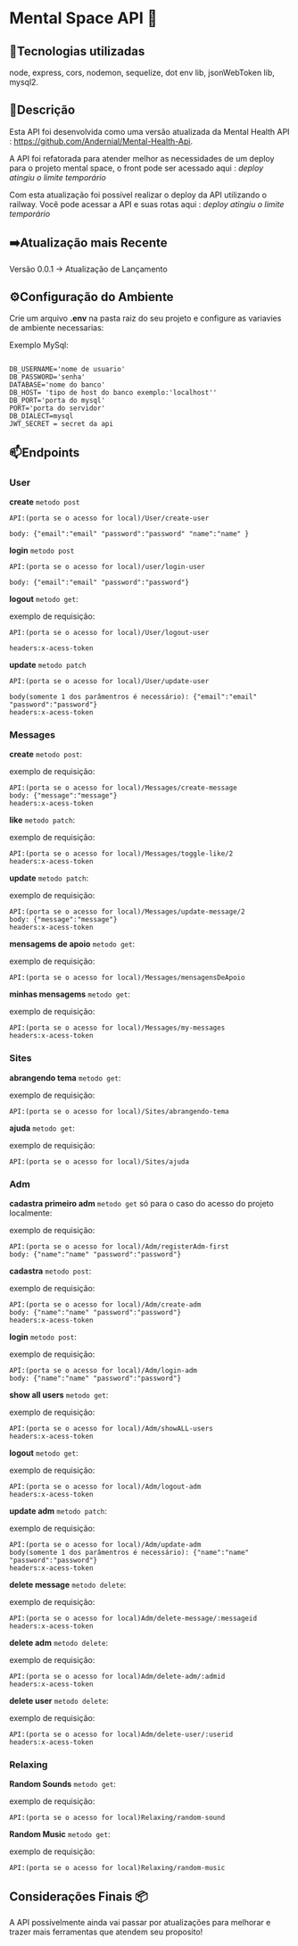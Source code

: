 # Mental Space API 🌌​

## 👾Tecnologias utilizadas
node, express, cors, nodemon, sequelize, dot env lib, jsonWebToken lib, mysql2.

## 📗Descrição
Esta API foi desenvolvida como uma versão atualizada da Mental Health API : https://github.com/Andernial/Mental-Health-Api.

A API foi refatorada para atender melhor as necessidades de um deploy para o projeto mental space, o front pode ser acessado aqui : *deploy atingiu o limite temporário*

Com esta atualização foi possível realizar o deploy da API utilizando o railway. Você pode acessar a API e suas rotas aqui : *deploy atingiu o limite temporário*


## ➡️Atualização mais Recente 

Versão 0.0.1 -> Atualização de Lançamento

## ⚙️Configuração do Ambiente

Crie um arquivo **.env** na pasta raiz do seu projeto e configure as variavies de ambiente necessarias:

Exemplo MySql:
```

DB_USERNAME='nome de usuario'
DB_PASSWORD='senha'
DATABASE='nome do banco'
DB_HOST= 'tipo de host do banco exemplo:'localhost''
DB_PORT='porta do mysql'
PORT='porta do servidor'
DB_DIALECT=mysql
JWT_SECRET = secret da api
```

## 📫Endpoints
### User

**create** `metodo post`

```
API:(porta se o acesso for local)/User/create-user

body: {"email":"email" "password":"password" "name":"name" }
```

**login** `metodo post`

```
API:(porta se o acesso for local)/user/login-user

body: {"email":"email" "password":"password"}
```

**logout** `metodo get`:

exemplo de requisição:
```
API:(porta se o acesso for local)/User/logout-user

headers:x-acess-token
```

**update** `metodo patch`

```
API:(porta se o acesso for local)/User/update-user

body(somente 1 dos parâmentros é necessário): {"email":"email" "password":"password"}
headers:x-acess-token
```

### Messages

**create** `metodo post`:

exemplo de requisição:
```
API:(porta se o acesso for local)/Messages/create-message
body: {"message":"message"}
headers:x-acess-token
```

**like** `metodo patch`:

exemplo de requisição:
```
API:(porta se o acesso for local)/Messages/toggle-like/2
headers:x-acess-token
```

**update** `metodo patch`:

exemplo de requisição:
```
API:(porta se o acesso for local)/Messages/update-message/2
body: {"message":"message"}
headers:x-acess-token
```

**mensagems de apoio** `metodo get`:

exemplo de requisição:
```
API:(porta se o acesso for local)/Messages/mensagensDeApoio
```

**minhas mensagems** `metodo get`:

exemplo de requisição:
```
API:(porta se o acesso for local)/Messages/my-messages
headers:x-acess-token
```


### Sites

**abrangendo tema** `metodo get`:

exemplo de requisição:
```
API:(porta se o acesso for local)/Sites/abrangendo-tema
```

**ajuda** `metodo get`:

exemplo de requisição:
```
API:(porta se o acesso for local)/Sites/ajuda
```


### Adm

**cadastra primeiro adm** `metodo get` só para o caso do acesso do projeto localmente:

exemplo de requisição:
```
API:(porta se o acesso for local)/Adm/registerAdm-first
body: {"name":"name" "password":"password"}
```

**cadastra** `metodo post`:

exemplo de requisição:
```
API:(porta se o acesso for local)/Adm/create-adm
body: {"name":"name" "password":"password"}
headers:x-acess-token
```

**login** `metodo post`:

exemplo de requisição:
```
API:(porta se o acesso for local)/Adm/login-adm
body: {"name":"name" "password":"password"}
```

**show all users** `metodo get`:

exemplo de requisição:
```
API:(porta se o acesso for local)/Adm/showALL-users
headers:x-acess-token
```

**logout** `metodo get`:

exemplo de requisição:
```
API:(porta se o acesso for local)/Adm/logout-adm
headers:x-acess-token
```

**update adm** `metodo patch`:

exemplo de requisição:
```
API:(porta se o acesso for local)/Adm/update-adm
body(somente 1 dos parâmentros é necessário): {"name":"name" "password":"password"}
headers:x-acess-token
```

**delete message** `metodo delete`:

exemplo de requisição:
```
API:(porta se o acesso for local)Adm/delete-message/:messageid
headers:x-acess-token
```

**delete adm** `metodo delete`:

exemplo de requisição:
```
API:(porta se o acesso for local)Adm/delete-adm/:admid
headers:x-acess-token
```

**delete user** `metodo delete`:

exemplo de requisição:
```
API:(porta se o acesso for local)Adm/delete-user/:userid
headers:x-acess-token
```

### Relaxing

**Random Sounds** `metodo get`:

exemplo de requisição:
```
API:(porta se o acesso for local)Relaxing/random-sound
```

**Random Music** `metodo get`:

exemplo de requisição:
```
API:(porta se o acesso for local)Relaxing/random-music
```

## Considerações Finais 📦​
A API possívelmente ainda vai passar por atualizações para melhorar e trazer mais ferramentas que atendem seu proposito!

